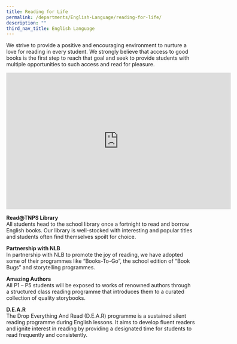 ```yaml
---
title: Reading for Life
permalink: /departments/English-Language/reading-for-life/
description: ""
third_nav_title: English Language
---
```

We strive to provide a positive and encouraging environment to nurture a love for reading in every student. We strongly believe that access to good books is the first step to reach that goal and seek to provide students with multiple opportunities to such access and read for pleasure.

<center><iframe allowfullscreen="true" height="366" width="600" frameborder="0" src="https://docs.google.com/presentation/d/e/2PACX-1vR9TDbBviPNdej9atMqBC0Bd-PY8q7sU4OCmUBB1vdKMDv9nJ5tBg-b0tQg1oM5Ojn5mRl_vyq8q83y/embed?start=false&amp;loop=false&amp;delayms=3000"></iframe></center>


**Read@TNPS Library**    
All students head to the school library once a fortnight to read and borrow English books. Our library is well-stocked with interesting and popular titles and students often find themselves spoilt for choice.

  

**Partnership with NLB**   
In partnership with NLB to promote the joy of reading, we have adopted some of their programmes like “Books-To-Go”, the school edition of “Book Bugs” and storytelling programmes.

  

**Amazing Authors**   
All P1 – P5 students will be exposed to works of renowned authors through a structured class reading programme that introduces them to a curated collection of quality storybooks.

  

**D.E.A.R**    
The Drop Everything And Read (D.E.A.R) programme is a sustained silent reading programme during English lessons. It aims to develop fluent readers and ignite interest in reading by providing a designated time for students to read frequently and consistently.